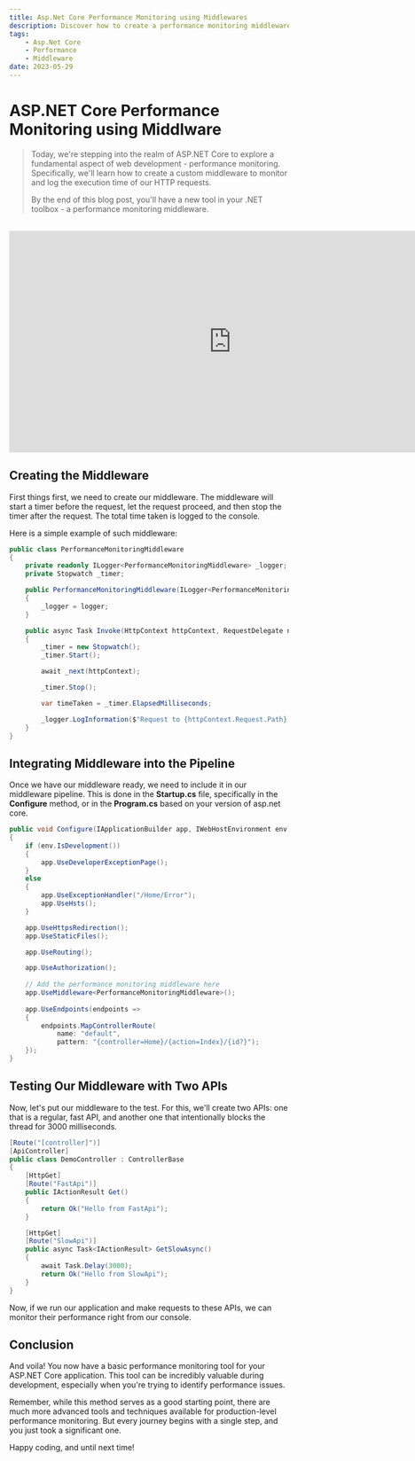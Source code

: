 ```yaml
---
title: Asp.Net Core Performance Monitoring using Middlewares
description: Discover how to create a performance monitoring middleware in ASP.NET Core in our latest blog post! We delve into the steps of building a middleware, integrating it with your pipeline, and using it to monitor two different APIs—one fast and one intentionally slow. Equip yourself with this essential tool for your .NET toolbox!
tags: 
    - Asp.Net Core
    - Performance
    - Middleware
date: 2023-05-29
---
```


# ASP.NET Core Performance Monitoring using Middlware

> Today, we're stepping into the realm of ASP<span>.NET</span> Core to explore a fundamental aspect of web development - performance monitoring. Specifically, we'll learn how to create a custom middleware to monitor and log the execution time of our HTTP requests. 
>
> By the end of this blog post, you'll have a new tool in your .NET toolbox - a performance monitoring middleware.

<br />
<iframe
    width="800"
    height="400"
    src="https://www.youtube.com/embed/_wzBvlpdQIE"
    frameborder="0"
    allow="autoplay; encrypted-media"
    allowfullscreen
    style="text-align: center;"
></iframe>

## Creating the Middleware

First things first, we need to create our middleware. The middleware will start a timer before the request, let the request proceed, and then stop the timer after the request. The total time taken is logged to the console.

Here is a simple example of such middleware:

```csharp
public class PerformanceMonitoringMiddleware
{
    private readonly ILogger<PerformanceMonitoringMiddleware> _logger;
    private Stopwatch _timer;

    public PerformanceMonitoringMiddleware(ILogger<PerformanceMonitoringMiddleware> logger)
    {
        _logger = logger;
    }

    public async Task Invoke(HttpContext httpContext, RequestDelegate next)
    {
        _timer = new Stopwatch();
        _timer.Start();

        await _next(httpContext);

        _timer.Stop();

        var timeTaken = _timer.ElapsedMilliseconds;

        _logger.LogInformation($"Request to {httpContext.Request.Path} took {timeTaken}ms");
    }
}
```

## Integrating Middleware into the Pipeline

Once we have our middleware ready, we need to include it in our middleware pipeline. This is done in the **Startup.cs** file, specifically in the **Configure** method, or in the **Program.cs** based on your version of asp.net core.

```csharp
public void Configure(IApplicationBuilder app, IWebHostEnvironment env)
{
    if (env.IsDevelopment())
    {
        app.UseDeveloperExceptionPage();
    }
    else
    {
        app.UseExceptionHandler("/Home/Error");
        app.UseHsts();
    }

    app.UseHttpsRedirection();
    app.UseStaticFiles();

    app.UseRouting();

    app.UseAuthorization();
    
    // Add the performance monitoring middleware here
    app.UseMiddleware<PerformanceMonitoringMiddleware>();
    
    app.UseEndpoints(endpoints =>
    {
        endpoints.MapControllerRoute(
            name: "default",
            pattern: "{controller=Home}/{action=Index}/{id?}");
    });
}
```

## Testing Our Middleware with Two APIs

Now, let's put our middleware to the test. For this, we'll create two APIs: one that is a regular, fast API, and another one that intentionally blocks the thread for 3000 milliseconds.

```csharp
[Route("[controller]")]
[ApiController]
public class DemoController : ControllerBase
{
    [HttpGet]
    [Route("FastApi")]
    public IActionResult Get()
    {
        return Ok("Hello from FastApi");
    }

    [HttpGet]
    [Route("SlowApi")]
    public async Task<IActionResult> GetSlowAsync()
    {
        await Task.Delay(3000);
        return Ok("Hello from SlowApi"); 
    }
}
```

Now, if we run our application and make requests to these APIs, we can monitor their performance right from our console.

## Conclusion

And voila! You now have a basic performance monitoring tool for your ASP.NET Core application. This tool can be incredibly valuable during development, especially when you're trying to identify performance issues.

Remember, while this method serves as a good starting point, there are much more advanced tools and techniques available for production-level performance monitoring. But every journey begins with a single step, and you just took a significant one.

Happy coding, and until next time!